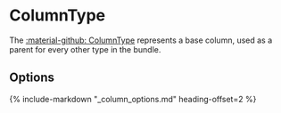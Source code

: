# ColumnType

The [:material-github: ColumnType](https://github.com/Kreyu/data-table-bundle/blob/main/src/Column/Type/ColumnType.php) represents a base column, used as a parent for every other type in the bundle.

## Options

{% include-markdown "_column_options.md" heading-offset=2 %}
